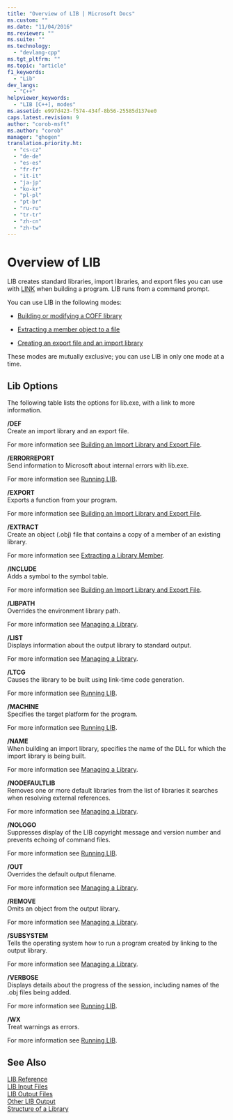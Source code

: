 ```yaml
---
title: "Overview of LIB | Microsoft Docs"
ms.custom: ""
ms.date: "11/04/2016"
ms.reviewer: ""
ms.suite: ""
ms.technology: 
  - "devlang-cpp"
ms.tgt_pltfrm: ""
ms.topic: "article"
f1_keywords: 
  - "Lib"
dev_langs: 
  - "C++"
helpviewer_keywords: 
  - "LIB [C++], modes"
ms.assetid: e997d423-f574-434f-8b56-25585d137ee0
caps.latest.revision: 9
author: "corob-msft"
ms.author: "corob"
manager: "ghogen"
translation.priority.ht: 
  - "cs-cz"
  - "de-de"
  - "es-es"
  - "fr-fr"
  - "it-it"
  - "ja-jp"
  - "ko-kr"
  - "pl-pl"
  - "pt-br"
  - "ru-ru"
  - "tr-tr"
  - "zh-cn"
  - "zh-tw"
---
```

# Overview of LIB
LIB creates standard libraries, import libraries, and export files you can use with [LINK](../../build/reference/linker-options.md) when building a program. LIB runs from a command prompt.  
  
 You can use LIB in the following modes:  
  
-   [Building or modifying a COFF library](../../build/reference/managing-a-library.md)  
  
-   [Extracting a member object to a file](../../build/reference/extracting-a-library-member.md)  
  
-   [Creating an export file and an import library](../../build/reference/working-with-import-libraries-and-export-files.md)  
  
 These modes are mutually exclusive; you can use LIB in only one mode at a time.  
  
## Lib Options  
 The following table lists the options for lib.exe, with a link to more information.  
  
 **/DEF**  
 Create an import library and an export file.  
  
 For more information see [Building an Import Library and Export File](../../build/reference/building-an-import-library-and-export-file.md).  
  
 **/ERRORREPORT**  
 Send information to Microsoft about internal errors with lib.exe.  
  
 For more information see [Running LIB](../../build/reference/running-lib.md).  
  
 **/EXPORT**  
 Exports a function from your program.  
  
 For more information see [Building an Import Library and Export File](../../build/reference/building-an-import-library-and-export-file.md).  
  
 **/EXTRACT**  
 Create an object (.obj) file that contains a copy of a member of an existing library.  
  
 For more information see [Extracting a Library Member](../../build/reference/extracting-a-library-member.md).  
  
 **/INCLUDE**  
 Adds a symbol to the symbol table.  
  
 For more information see [Building an Import Library and Export File](../../build/reference/building-an-import-library-and-export-file.md).  
  
 **/LIBPATH**  
 Overrides the environment library path.  
  
 For more information see [Managing a Library](../../build/reference/managing-a-library.md).  
  
 **/LIST**  
 Displays information about the output library to standard output.  
  
 For more information see [Managing a Library](../../build/reference/managing-a-library.md).  
  
 **/LTCG**  
 Causes the library to be built using link-time code generation.  
  
 For more information see [Running LIB](../../build/reference/running-lib.md).  
  
 **/MACHINE**  
 Specifies the target platform for the program.  
  
 For more information see [Running LIB](../../build/reference/running-lib.md).  
  
 **/NAME**  
 When building an import library, specifies the name of the DLL for which the import library is being built.  
  
 For more information see [Managing a Library](../../build/reference/managing-a-library.md).  
  
 **/NODEFAULTLIB**  
 Removes one or more default libraries from the list of libraries it searches when resolving external references.  
  
 For more information see [Managing a Library](../../build/reference/managing-a-library.md).  
  
 **/NOLOGO**  
 Suppresses display of the LIB copyright message and version number and prevents echoing of command files.  
  
 For more information see [Running LIB](../../build/reference/running-lib.md).  
  
 **/OUT**  
 Overrides the default output filename.  
  
 For more information see [Managing a Library](../../build/reference/managing-a-library.md).  
  
 **/REMOVE**  
 Omits an object from the output library.  
  
 For more information see [Managing a Library](../../build/reference/managing-a-library.md).  
  
 **/SUBSYSTEM**  
 Tells the operating system how to run a program created by linking to the output library.  
  
 For more information see [Managing a Library](../../build/reference/managing-a-library.md).  
  
 **/VERBOSE**  
 Displays details about the progress of the session, including names of the .obj files being added.  
  
 For more information see [Running LIB](../../build/reference/running-lib.md).  
  
 **/WX**  
 Treat warnings as errors.  
  
 For more information see [Running LIB](../../build/reference/running-lib.md).  
  
## See Also  
 [LIB Reference](../../build/reference/lib-reference.md)   
 [LIB Input Files](../../build/reference/lib-input-files.md)   
 [LIB Output Files](../../build/reference/lib-output-files.md)   
 [Other LIB Output](../../build/reference/other-lib-output.md)   
 [Structure of a Library](../../build/reference/structure-of-a-library.md)